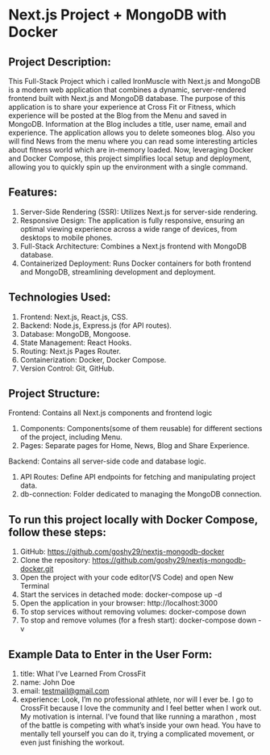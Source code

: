 # Next.js Project + MongoDB with Docker
## Project Description:
This Full-Stack Project which i called IronMuscle with Next.js and MongoDB is a modern web application that combines a dynamic, server-rendered frontend built with Next.js and MongoDB database. Тhe purpose of this application is to share your experience at Cross Fit or Fitness, which experience will be posted at the Blog from the Menu and saved in MongoDB. Information at the Blog includes a title, user name, email and experience. The application allows you to delete someones blog. Also you will find News from the menu where you can read some interesting articles about fitness world which are in-memory loaded. Now, leveraging Docker and Docker Compose, this project simplifies local setup and deployment, allowing you to quickly spin up the environment with a single command.

## Features:
1. Server-Side Rendering (SSR): Utilizes Next.js for server-side rendering.
2. Responsive Design: The application is fully responsive, ensuring an optimal viewing experience across a wide range of devices, from desktops to mobile phones.  
3. Full-Stack Architecture: Combines a Next.js frontend with MongoDB database.
4. Containerized Deployment: Runs Docker containers for both frontend and MongoDB, streamlining development and deployment.

## Technologies Used:
1. Frontend: Next.js, React.js, CSS.
2. Backend: Node.js, Express.js (for API routes).
3. Database: MongoDB, Mongoose.
4. State Management: React Hooks.
5. Routing: Next.js Pages Router.
6. Containerization: Docker, Docker Compose.
7. Version Control: Git, GitHub.   

## Project Structure:
Frontend: Contains all Next.js components and frontend logic
 1. Components: Components(some of them reusable) for different sections of the project, including Menu.
 2. Pages: Separate pages for Home, News, Blog and Share Experience.

Backend: Contains all server-side code and database logic.
 1. API Routes: Define API endpoints for fetching and manipulating project data.
 2. db-connection: Folder dedicated to managing the MongoDB connection.

## To run this project locally with Docker Compose, follow these steps:    
1. GitHub: https://github.com/goshy29/nextjs-mongodb-docker
2. Clone the repository: https://github.com/goshy29/nextjs-mongodb-docker.git
3. Open the project with your code editor(VS Code) and open New Terminal
4. Start the services in detached mode: docker-compose up -d
5. Open the application in your browser: http://localhost:3000
6. To stop services without removing volumes: docker-compose down
7. To stop and remove volumes (for a fresh start): docker-compose down -v

## Example Data to Enter in the User Form: 
1. title: What I’ve Learned From CrossFit
2. name: John Doe
3. email: testmail@gmail.com
4. experience: Look, I’m no professional athlete, nor will I ever be. I go to CrossFit because I love the community and I feel better when I work out. My motivation is internal. I’ve found that like running a marathon , most of the battle is competing with what’s inside your own head. You have to mentally tell yourself you can do it, trying a complicated movement, or even just finishing the workout.
